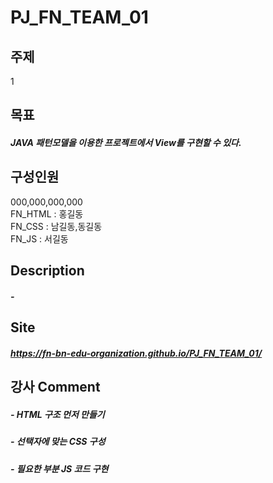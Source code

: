 # PJ_FN_TEAM_01
## 주제
1 

## 목표
##### JAVA 패턴모델을 이용한 프로젝트에서 View를 구현할 수 있다. 

## 구성인원
000,000,000,000 <br/>
FN_HTML : 홍길동 <br/>
FN_CSS : 남길동,동길동 <br/>
FN_JS : 서길동 <br/>

## Description
##### -

## Site
##### https://fn-bn-edu-organization.github.io/PJ_FN_TEAM_01/
## 강사 Comment 
##### - HTML 구조 먼저 만들기
##### - 선택자에 맞는 CSS 구성
##### - 필요한 부분 JS 코드 구현
